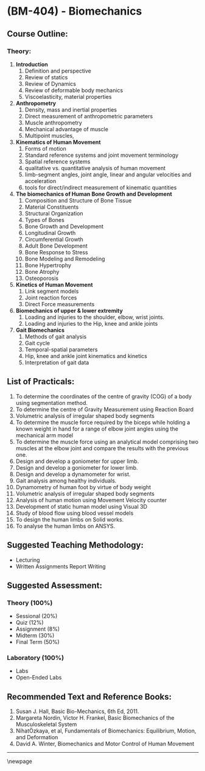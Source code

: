# **(BM-404) - Biomechanics**
## **Course Outline:**
### **Theory:**
1. **Introduction**
   1. Definition and perspective
   1. Review of statics
   1. Review of Dynamics
   1. Review of deformable body mechanics
   1. Viscoelasticity, material properties
1. **Anthropometry**
   1. Density, mass and inertial properties
   1. Direct measurement of anthropometric parameters
   1. Muscle anthropometry
   1. Mechanical advantage of muscle
   1. Multipoint muscles,
1. **Kinematics of Human Movement**
   1. Forms of motion
   1. Standard reference systems and joint movement terminology
   1. Spatial reference systems
   1. qualitative vs. quantitative analysis of human movement
   1. limb-segment angles, joint angle, linear and angular velocities and acceleration
   1. tools for direct/indirect measurement of kinematic quantities
1. **The biomechanics of Human Bone Growth and Development**
   1. Composition and Structure of Bone Tissue
   1. Material Constituents
   1. Structural Organization
   1. Types of Bones
   1. Bone Growth and Development
   1. Longitudinal Growth
   1. Circumferential Growth
   1. Adult Bone Development
   1. Bone Response to Stress
   1. Bone Modeling and Remodeling
   1. Bone Hypertrophy
   1. Bone Atrophy
   1. Osteoporosis
1. **Kinetics of Human Movement**
   1. Link segment models
   1. Joint reaction forces
   1. Direct Force measurements
1. **Biomechanics of upper & lower extremity**
   1. Loading and injuries to the shoulder, elbow, wrist joints.
   1. Loading and injuries to the Hip, knee and ankle joints
1. **Gait Biomechanics**
   1. Methods of gait analysis
   1. Gait cycle
   1. Temporal-spatial parameters
   1. Hip, knee and ankle joint kinematics and kinetics
   1. Interpretation of gait data

## **List of Practicals:**
1. To determine the coordinates of the centre of gravity (COG) of a body using segmentation method.
1. To determine the centre of Gravity Measurement using Reaction Board
1. Volumetric analysis of irregular shaped body segments
1. To determine the muscle force required by the biceps while holding a known weight in hand for a range of elbow joint angles using the mechanical arm model
1. To determine the muscle force using an analytical model comprising two muscles at the elbow joint and compare the results with the previous one.
1. Design and develop a goniometer for upper limb.
1. Design and develop a goniometer for lower limb.
1. Design and develop a dynamometer for wrist.
1. Gait analysis among healthy individuals.
1. Dynamometry of human foot by virtue of body weight
1. Volumetric analysis of irregular shaped body segments
1. Analysis of human motion using Movement Velocity counter
1. Development of static human model using Visual 3D
1. Study of blood flow using blood vessel models
1. To design the human limbs on Solid works.
1. To analyse the human limbs on ANSYS.

## **Suggested Teaching Methodology:**

- Lecturing
- Written Assignments Report Writing

## **Suggested Assessment:**

### **Theory (100%)**

- Sessional (20%)
- Quiz (12%)
- Assignment (8%)
- Midterm (30%)
- Final Term (50%)

### **Laboratory (100%)**

- Labs
- Open-Ended Labs

## **Recommended Text and Reference Books:**

1. Susan J. Hall, Basic Bio-Mechanics, 6th Ed, 2011.
1. Margareta Nordin, Victor H. Frankel, Basic Biomechanics of the Musculoskeletal System
1. NihatÖzkaya, et al, Fundamentals of Biomechanics: Equilibrium, Motion, and Deformation
1. David A. Winter, Biomechanics and Motor Control of Human Movement

___
\newpage